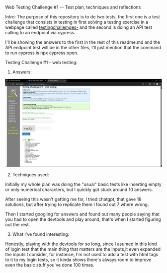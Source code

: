 Web Testing Challenge #1 — Test plan, techniques and reflections

Intro:
The purpose of this repository is to do two tests, the first one is a test challenge that consists in testing in first solving a testing exercise in a webpage called [testingchallemges-](http://testingchallenges.thetestingmap.org/index.php) and the second is doing an API test calling to an endpoint via cypress.

I'll be showing the answers to the first in the rest of this readme.md and the API endpoint test will be in the other files, I'll just mention that the command to run cypress is npx cypress open.

Testing Challenge #1 - web testing:

1. Answers:

![alt text](image.png)

2. Techniques used:

Initially my whole plan was doing the "usual" basic tests like inserting empty or only numerical characters, but I quickly got stuck around 10 answers.

After seeing this wasn't getting me far, I tried chatgpt, that gave 18 solutions, but after trying to replicate them I found out 7 where wrong. 

Then I started googling for answers and found out many people saying that you had to open the devtools and play around, that's when I started figuring out the rest.

3. What I've found interesting:

Honestly, playing with the devtools for so long, since I asumed in this kind of login test that the main thing that matters are the inputs,it even expanded the inputs I consider, for instance, I'm not used to add a test with html tags to it to my login tests, so it kinda shows there's always room to improve even the basic stuff you've done 100 times.

